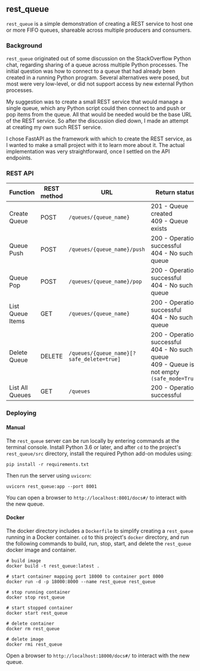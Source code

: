 ## rest_queue

`rest_queue` is a simple demonstration of creating a REST service to host one or more
FIFO queues, shareable across multiple producers and consumers.

### Background

`rest_queue` originated out of some discussion on the StackOverflow Python chat, regarding
sharing of a queue across multiple Python processes. The initial question was how to connect 
to a queue that had already been created in a running Python program. Several alternatives were
posed, but most were very low-level, or did not support access by new external Python processes.

My suggestion was to create a small REST service that would manage a single queue, which any
Python script could then connect to and push or pop items from the queue. All that would be 
needed would be the base URL of the REST service. So after the discussion died down, I made an
attempt at creating my own such REST service.

I chose FastAPI as the framework with which to create the REST service, as I wanted to make a 
small project with it to learn more about it. The actual implementation was very straightforward,
once I settled on the API endpoints.

### REST API

| Function | REST method | URL | Return status |
|---|---|---|---|
| Create Queue |   POST | `/queues/{queue_name}`  | 201 - Queue created<br>409 - Queue exists |
| Queue Push |   POST | `/queues/{queue_name}/push` | 200 - Operation successful<br>404 - No such queue |
| Queue Pop |   POST |   `/queues/{queue_name}/pop` | 200 - Operation successful<br>404 - No such queue |
| List Queue Items | GET |  `/queues/{queue_name}` | 200 - Operation successful<br>404 - No such queue |
| Delete Queue |   DELETE | `/queues/{queue_name}[?safe_delete=true]` | 200 - Operation successful<br>404 - No such queue<br>409 - Queue is not empty `(safe_mode=True)` |
| List All Queues |   GET |   `/queues` | 200 - Operation successful |


### Deploying

#### Manual

The `rest_queue` server can be run locally by entering commands at the terminal console.
Install Python 3.6 or later, and after `cd` to the project's `rest_queue/src` directory, install
the required Python add-on modules using:

    pip install -r requirements.txt

Then run the server using `uvicorn`:

    uvicorn rest_queue:app --port 8001

You can open a browser to `http://localhost:8001/docs#/` to interact with the new queue.


#### Docker

The docker directory includes a `Dockerfile` to simplify creating a `rest_queue` running in a 
Docker container. `cd` to this project's `docker` directory, and run the following commands
to build, run, stop, start, and delete the `rest_queue` docker image and container.

    # build image
    docker build -t rest_queue:latest .

    # start container mapping port 18000 to container port 8000
    docker run -d -p 18000:8000 --name rest_queue rest_queue

    # stop running container
    docker stop rest_queue

    # start stopped container
    docker start rest_queue

    # delete container
    docker rm rest_queue

    # delete image
    docker rmi rest_queue

Open a browser to `http://localhost:18000/docs#/` to interact with the new queue. 